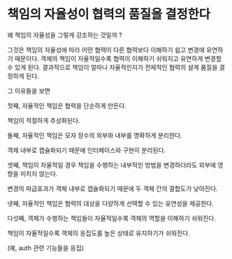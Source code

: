 # 책임의 자율성이 협력의 품질을 결정한다

왜 책임의 자율성을 그렇게 강조하는 것일까 ?



그것은 책임의 자율성에 따라 어떤 협력이 다른 협력보다 이해하기 쉽고 변경에 유연하기 때문이다. 객체의 책임이 자율적일수록 협력이 이해하기 쉬워지고 유연하게 변경할 수 있게 된다. 결과적으로 책임이 얼마나 자율적인지가 전체적인 협력의 설계 품질을 결정하게 된다.



그 이유들을 보면&#x20;



첫째, 자율적인 책임은 협력을 단순하게 만든다.

책임이 적절하게 추상화된다.



둘째, 자율적인 책임은 모자 장수의 외부와 내부를 명확하게 분리한다.

객체 내부로 캡슐화되기 때문에 인터페이스와 구현이 분리된다.



셋째, 책임이 자율적일 경우 책임을 수행하는 내부적인 방법을 변경하더라도 외부에 영향을 미치지 않는다.

변경의 파급효과가 객체 내부로 캡슐화되기 때문에 두 객체 간의 결합도가 낮아진다.



넷째, 자율적인 책임은 협력의 대상을 다양하게 선택할 수 있는 유연성을 제공한다.



다섯째, 객체가 수행하는 책임들이 자율적일수록 객체의 역할을 이해하기 쉬워진다.



책임이 자율적일수록 객체의 응집도를 높은 상태로 유지하기가 쉬워진다.

(예, auth 관련 기능들을 응집)



